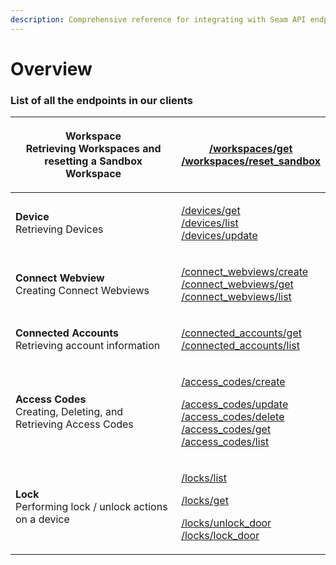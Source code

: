```yaml
---
description: Comprehensive reference for integrating with Seam API endpoints
---
```


# Overview

### List of all the endpoints in our clients

| <p><strong>Workspace</strong><br>Retrieving Workspaces and resetting a Sandbox Workspace</p>  | <p><a href="workspaces/get-workspace.md">/workspaces/get</a><br><a href="workspaces/reset-workspace.md">/workspaces/reset_sandbox</a></p>                                                                                                                                                                                                                                              |
| --------------------------------------------------------------------------------------------- | -------------------------------------------------------------------------------------------------------------------------------------------------------------------------------------------------------------------------------------------------------------------------------------------------------------------------------------------------------------------------------------- |
| <p><strong>Device</strong><br><strong></strong>Retrieving Devices</p>                         | <p><a href="devices/get-device.md">/devices/get</a><br><a href="devices/list-devices.md">/devices/list</a><br><a href="devices/update-device.md">/devices/update</a></p>                                                                                                                                                                                                               |
| <p><strong>Connect Webview</strong><br>Creating Connect Webviews</p>                          | <p><a href="connect-webviews/create-a-connect-webview.md">/connect_webviews/create</a><br><a href="connect-webviews/get-a-connect-webview.md">/connect_webviews/get</a><br><a href="connect-webviews/list-connect-webviews.md">/connect_webviews/list</a></p>                                                                                                                          |
| <p><strong>Connected Accounts</strong><br>Retrieving account information</p>                  | <p><a href="connected-accounts/get-a-connected-account.md">/connected_accounts/get</a><br><a href="connected-accounts/list-connected-accounts.md">/connected_accounts/list</a></p>                                                                                                                                                                                                     |
| <p><strong>Access Codes</strong><br>Creating, Deleting, and Retrieving Access Codes</p>       | <p><a href="access-codes/create-an-access-code.md">/access_codes/create</a></p><p><a href="access-codes/update-an-access-code.md">/access_codes/update</a><br><a href="access-codes/delete-an-access-code.md">/access_codes/delete</a><br><a href="access-codes/get-an-access-code.md">/access_codes/get</a><br><a href="access-codes/list-access-codes.md">/access_codes/list</a></p> |
| <p><strong>Lock</strong><br><strong></strong>Performing lock / unlock actions on a device</p> | <p><a href="devices/list-devices.md">/locks/list</a></p><p><a href="devices/get-device.md">/locks/get</a></p><p><a href="locks/unlock-a-lock.md">/locks/unlock_door</a><br><a href="locks/lock-a-lock.md">/locks/lock_door</a></p>                                                                                                                                                     |


